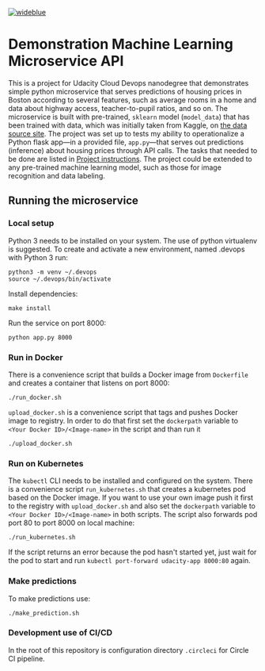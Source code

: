 [![wideblue](https://circleci.com/gh/wideblue/udacity-devops-microservices-proj.svg?style=svg)](https://app.circleci.com/pipelines/github/wideblue/udacity-devops-microservices-proj)

#  Demonstration Machine Learning Microservice API

This is a project for Udacity Cloud Devops nanodegree that demonstrates simple python microservice  that serves predictions of housing prices in Boston according to several features, such as average rooms in a home and data about highway access, teacher-to-pupil ratios, and so on. The microservice is built with pre-trained, `sklearn` model (`model_data`) that has been trained with data, which was initially taken from Kaggle, on [the data source site](https://www.kaggle.com/c/boston-housing). The project was set up to tests my ability to operationalize a Python flask app—in a provided file, `app.py`—that serves out predictions (inference) about housing prices through API calls. The tasks that needed to be done are listed in [Project instructions](./Project-instrutions.md). The project could be extended to any pre-trained machine learning model, such as those for image recognition and data labeling.

## Running the microservice

### Local setup

Python 3 needs to be installed on your system. The use of python virtualenv is suggested. To create and activate a new environment, named .devops with Python 3 run:
```
python3 -m venv ~/.devops
source ~/.devops/bin/activate
```
Install dependencies: 
```
make install
```
Run the service on port 8000:
```
python app.py 8000
```

### Run in Docker 

There is a convenience script that builds a Docker image from `Dockerfile` and creates a container that listens on port 8000:
```
./run_docker.sh
```
`upload_docker.sh` is a convenience script that tags and pushes Docker image to registry. In order to do that first set the `dockerpath` variable to `<Your Docker ID>/<Image-name>` in the script and than run it 
```
./upload_docker.sh
```

### Run on Kubernetes 

The `kubectl` CLI needs to be installed and configured on the system. There is a convenience script `run_kubernetes.sh` that creates a kubernetes pod based on the Docker image. If you want to use your own image push it first to the registry with `upload_docker.sh` and also set the `dockerpath` variable to `<Your Docker ID>/<Image-name>` in both scripts.  The script also forwards pod port 80 to port 8000 on local machine:
```
./run_kubernetes.sh
```
If the script returns an error because the pod hasn't started yet, just wait for the pod to start and run `kubectl port-forward udacity-app 8000:80` again.

### Make predictions

To make predictions use:
```
./make_prediction.sh
```

### Development use of CI/CD
In the root of this repository is configuration directory `.circleci` for Circle CI pipeline. 


